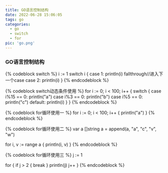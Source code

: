 ```yaml
---
title: GO语言控制结构
date: 2022-06-28 15:06:05
tags: go
categories:
  - go
  - switch
  - for
pic: 'go.png'
---
```


### GO语言控制结构

<!-- more -->
{% codeblock switch %}
i := 1
switch i {
case 1:
    println(i)
    fallthrough//进入下一个case
case 2:
    println(i)
}
{% endcodeblock %}

{% codeblock switch动态条件使用 %}
for i := 0; i < 100; i++ {
    switch {
    case i%15 == 0:
        println("a")
    case i%3 == 0:
        println("b")
    case i%5 == 0:
        println("c")
    default:
        println(i)
    }
}
{% endcodeblock %}

{% codeblock for循环使用一 %}
for i := 0; i < 100; i++ {
    println("a")
}
{% endcodeblock %}

{% codeblock for循环使用二 %}
var a []string
a = append(a, "a", "c", "v", "w")

for i, v := range a {
    println(i, v)
}
{% endcodeblock %}

{% codeblock for循环使用三 %}
j := 1

for {
    if j > 2 {
        break
    }
    println(j)
    j++
}
{% endcodeblock %}